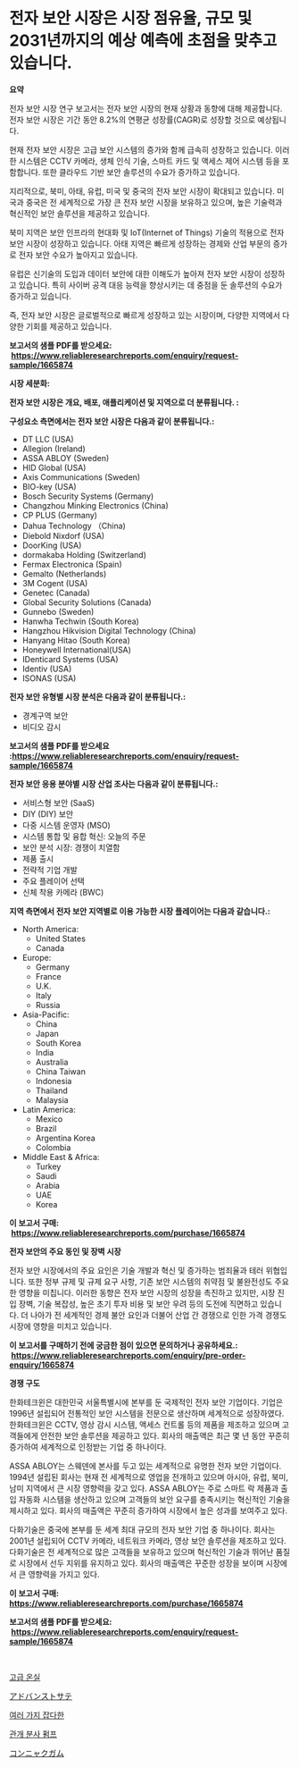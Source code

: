 <p><h1>전자 보안 시장은 시장 점유율, 규모 및 2031년까지의 예상 예측에 초점을 맞추고 있습니다.</h1></p><p><strong>요약</strong></p>
<p><p>전자 보안 시장 연구 보고서는 전자 보안 시장의 현재 상황과 동향에 대해 제공합니다. 전자 보안 시장은 기간 동안 8.2%의 연평균 성장률(CAGR)로 성장할 것으로 예상됩니다.</p><p>현재 전자 보안 시장은 고급 보안 시스템의 증가와 함께 급속히 성장하고 있습니다. 이러한 시스템은 CCTV 카메라, 생체 인식 기술, 스마트 카드 및 액세스 제어 시스템 등을 포함합니다. 또한 클라우드 기반 보안 솔루션의 수요가 증가하고 있습니다.</p><p>지리적으로, 북미, 아태, 유럽, 미국 및 중국의 전자 보안 시장이 확대되고 있습니다. 미국과 중국은 전 세계적으로 가장 큰 전자 보안 시장을 보유하고 있으며, 높은 기술력과 혁신적인 보안 솔루션을 제공하고 있습니다.</p><p>북미 지역은 보안 인프라의 현대화 및 IoT(Internet of Things) 기술의 적용으로 전자 보안 시장이 성장하고 있습니다. 아태 지역은 빠르게 성장하는 경제와 산업 부문의 증가로 전자 보안 수요가 높아지고 있습니다.</p><p>유럽은 신기술의 도입과 데이터 보안에 대한 이해도가 높아져 전자 보안 시장이 성장하고 있습니다. 특히 사이버 공격 대응 능력을 향상시키는 데 중점을 둔 솔루션의 수요가 증가하고 있습니다.</p><p>즉, 전자 보안 시장은 글로벌적으로 빠르게 성장하고 있는 시장이며, 다양한 지역에서 다양한 기회를 제공하고 있습니다.</p></p>
<p><strong>보고서의 샘플 PDF를 받으세요: &nbsp;<a href="https://www.reliableresearchreports.com/enquiry/request-sample/1665874">https://www.reliableresearchreports.com/enquiry/request-sample/1665874</a></strong></p>
<p><strong>시장 세분화:</strong></p>
<p><strong> 전자 보안 시장은 개요, 배포, 애플리케이션 및 지역으로 더 분류됩니다. :</strong></p>
<p><strong>구성요소 측면에서는 전자 보안 시장은 다음과 같이 분류됩니다.:</strong></p>
<p><ul><li>DT LLC (USA)</li><li>Allegion (Ireland)</li><li>ASSA ABLOY (Sweden)</li><li>HID Global (USA)</li><li>Axis Communications (Sweden)</li><li>BIO-key (USA)</li><li>Bosch Security Systems (Germany)</li><li>Changzhou Minking Electronics (China)</li><li>CP PLUS (Germany)</li><li>Dahua Technology （China)</li><li>Diebold Nixdorf (USA)</li><li>DoorKing (USA)</li><li>dormakaba Holding (Switzerland)</li><li>Fermax Electronica (Spain)</li><li>Gemalto (Netherlands)</li><li>3M Cogent (USA)</li><li>Genetec (Canada)</li><li>Global Security Solutions (Canada)</li><li>Gunnebo (Sweden)</li><li>Hanwha Techwin (South Korea)</li><li>Hangzhou Hikvision Digital Technology (China)</li><li>Hanyang Hitao (South Korea)</li><li>Honeywell International(USA)</li><li>IDenticard Systems (USA)</li><li>Identiv (USA)</li><li>ISONAS (USA)</li></ul></p>
<p><strong> 전자 보안 유형별 시장 분석은 다음과 같이 분류됩니다.:</strong></p>
<p><ul><li>경계구역 보안</li><li>비디오 감시</li></ul></p>
<p><strong>보고서의 샘플 PDF를 받으세요 :<a href="https://www.reliableresearchreports.com/enquiry/request-sample/1665874">https://www.reliableresearchreports.com/enquiry/request-sample/1665874</a></strong></p>
<p><strong> 전자 보안 응용 분야별 시장 산업 조사는 다음과 같이 분류됩니다.:</strong></p>
<p><ul><li>서비스형 보안 (SaaS)</li><li>DIY (DIY) 보안</li><li>다중 시스템 운영자 (MSO)</li><li>시스템 통합 및 융합 혁신: 오늘의 주문</li><li>보안 분석 시장: 경쟁이 치열함</li><li>제품 출시</li><li>전략적 기업 개발</li><li>주요 플레이어 선택</li><li>신체 착용 카메라 (BWC)</li></ul></p>
<p><strong>지역 측면에서 전자 보안 지역별로 이용 가능한 시장 플레이어는 다음과 같습니다.:</strong></p>
<p><ul>
    <li>
        North America:
        <ul>
            <li>United States</li>
            <li>Canada</li>
        </ul>
    </li>
    <li>
        Europe:
        <ul>
            <li>Germany</li>
            <li>France</li>
            <li>U.K.</li>
            <li>Italy</li>
            <li>Russia</li>
        </ul>
    </li>
    <li>
        Asia-Pacific:
        <ul>
            <li>China</li>
            <li>Japan</li>
            <li>South Korea</li>
            <li>India</li>
            <li>Australia</li>
            <li>China Taiwan</li>
            <li>Indonesia</li>
            <li>Thailand</li>
            <li>Malaysia</li>
        </ul>
    </li>
    <li>
        Latin America:
        <ul>
            <li>Mexico</li>
            <li>Brazil</li>
            <li>Argentina Korea</li>
            <li>Colombia</li>
        </ul>
    </li>
    <li>
        Middle East & Africa:
        <ul>
            <li>Turkey</li>
            <li>Saudi</li>
            <li>Arabia</li>
            <li>UAE</li>
            <li>Korea</li>
        </ul>
    </li>
    </ul></p>
<p><strong>이 보고서 구매: &nbsp;<a href="https://www.reliableresearchreports.com/purchase/1665874">https://www.reliableresearchreports.com/purchase/1665874</a></strong></p>
<p><strong>전자 보안의 주요 동인 및 장벽 시장</strong></p>
<p><p>전자 보안 시장에서의 주요 요인은 기술 개발과 혁신 및 증가하는 범죄율과 테러 위협입니다. 또한 정부 규제 및 규제 요구 사항, 기존 보안 시스템의 취약점 및 불완전성도 주요한 영향을 미칩니다. 이러한 동향은 전자 보안 시장의 성장을 촉진하고 있지만, 시장 진입 장벽, 기술 복잡성, 높은 초기 투자 비용 및 보안 우려 등의 도전에 직면하고 있습니다. 더 나아가 전 세계적인 경제 불안 요인과 더불어 산업 간 경쟁으로 인한 가격 경쟁도 시장에 영향을 미치고 있습니다.</p></p>
<p><strong>이 보고서를 구매하기 전에 궁금한 점이 있으면 문의하거나 공유하세요.: &nbsp;<a href="https://www.reliableresearchreports.com/enquiry/pre-order-enquiry/1665874">https://www.reliableresearchreports.com/enquiry/pre-order-enquiry/1665874</a></strong></p>
<p><strong>경쟁 구도</strong></p>
<p><p>한화테크윈은 대한민국 서울특별시에 본부를 둔 국제적인 전자 보안 기업이다. 기업은 1996년 설립되어 전통적인 보안 시스템을 전문으로 생산하며 세계적으로 성장하였다. 한화테크윈은 CCTV, 영상 감시 시스템, 액세스 컨트롤 등의 제품을 제조하고 있으며 고객들에게 안전한 보안 솔루션을 제공하고 있다. 회사의 매출액은 최근 몇 년 동안 꾸준히 증가하여 세계적으로 인정받는 기업 중 하나이다.</p><p>ASSA ABLOY는 스웨덴에 본사를 두고 있는 세계적으로 유명한 전자 보안 기업이다. 1994년 설립된 회사는 현재 전 세계적으로 영업을 전개하고 있으며 아시아, 유럽, 북미, 남미 지역에서 큰 시장 영향력을 갖고 있다. ASSA ABLOY는 주로 스마트 락 제품과 출입 자동화 시스템을 생산하고 있으며 고객들의 보안 요구를 충족시키는 혁신적인 기술을 제시하고 있다. 회사의 매출액은 꾸준히 증가하여 시장에서 높은 성과를 보여주고 있다.</p><p>다화기술은 중국에 본부를 둔 세계 최대 규모의 전자 보안 기업 중 하나이다. 회사는 2001년 설립되어 CCTV 카메라, 네트워크 카메라, 영상 보안 솔루션을 제조하고 있다. 다화기술은 전 세계적으로 많은 고객들을 보유하고 있으며 혁신적인 기술과 뛰어난 품질로 시장에서 선두 지위를 유지하고 있다. 회사의 매출액은 꾸준한 성장을 보이며 시장에서 큰 영향력을 가지고 있다.</p></p>
<p><strong>이 보고서 구매: &nbsp; <a href="https://www.reliableresearchreports.com/purchase/1665874">https://www.reliableresearchreports.com/purchase/1665874</a></strong></p>
<p><strong>보고서의 샘플 PDF를 받으세요: &nbsp;<a href="https://www.reliableresearchreports.com/enquiry/request-sample/1665874">https://www.reliableresearchreports.com/enquiry/request-sample/1665874</a></strong><strong></strong></p>
<p>&nbsp;</p>
<p><p><a href="https://medium.com/@gradyporer56562023/%ED%95%98%EC%9D%B4%EC%97%94%EB%93%9C-%EC%98%A8%EC%8B%A4-%EC%8B%9C%EC%9E%A5-%EC%A0%84%EB%A7%9D-%EC%97%85%EA%B3%84-%EA%B0%9C%EC%9A%94-%EB%B0%8F-%EC%98%88%EC%B8%A1-2024%EB%85%84%EB%B6%80%ED%84%B0-2031%EB%85%84%EA%B9%8C%EC%A7%80-1f3d2b633546">고급 온실</a></p><p><a href="https://github.com/mreklxf44233/Market-Research-Report-List-1/blob/main/129584916157.md">アドバンストサテ</a></p><p><a href="https://github.com/oajzkywllm460/Market-Research-Report-List-1/blob/main/216854014981.md">여러 가지 잡다한</a></p><p><a href="https://medium.com/@kathyorton6556/%EB%86%8D%EC%97%85%EC%9A%A9-%EC%A3%BC%EC%9E%85-%ED%8E%8C%ED%94%84-%EC%8B%9C%EC%9E%A5%EC%9D%80-%EC%8B%9C%EC%9E%A5-%EC%A0%90%EC%9C%A0%EC%9C%A8-%ED%81%AC%EA%B8%B0-%EB%B0%8F-2031%EB%85%84%EA%B9%8C%EC%A7%80%EC%9D%98-%EC%98%88%EC%83%81-%EC%88%98%EC%9D%B5%EC%9D%84-%EC%A4%91%EC%A0%90%EC%9C%BC%EB%A1%9C%ED%95%A9%EB%8B%88%EB%8B%A4-f9bd6a71fc04">관개 분사 펌프</a></p><p><a href="https://medium.com/@stevencornish04/%E3%81%93%E3%82%93%E3%81%AB%E3%82%83%E3%81%8F%E3%82%AC%E3%83%A0%E5%B8%82%E5%A0%B4%E3%81%AE%E3%82%A4%E3%83%B3%E3%82%B5%E3%82%A4%E3%83%88-%E5%B8%82%E5%A0%B4%E5%8B%95%E5%90%91-%E6%88%90%E9%95%B7-2024%E5%B9%B4%E3%81%8B%E3%82%892031%E5%B9%B4%E3%81%BE%E3%81%A7%E3%81%AE%E4%BA%88%E6%B8%AC-c861ca6bf97e">コンニャクガム</a></p></p>